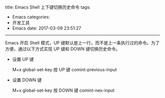 title: Emacs Shell 上下键切换历史命令
tags:
  - Emacs
categories:
  - 开发工具
  - Emacs
date: 2017-03-09 23:51:27
---

Emacs 开启 Shell 模式，UP 键默认是上一行，而不是上一条执行过的命令。为了方便，通过以下方式实现 UP 键和 DOWN 键切换历史命令。

<!-- more -->

- 设置 UP 键

    M+x global-set-key
    按 UP 键
    comint-previous-input

- 设置 DOWN 键

    M+x global-set-key
    按 DOWN 键
    comint-nex-input

